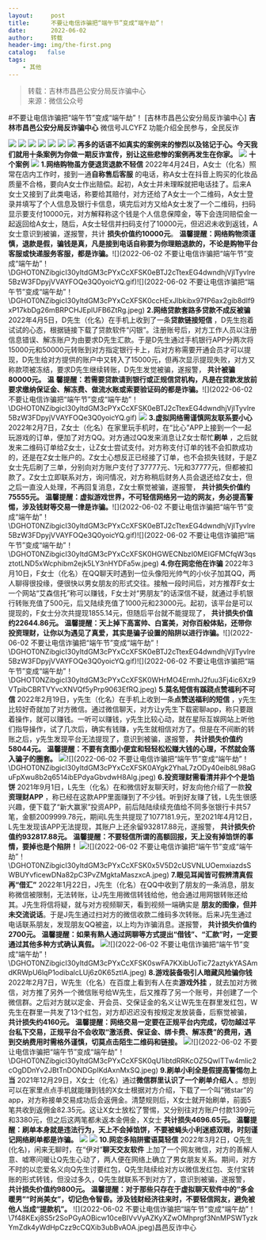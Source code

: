 ```yaml
---
layout:     post
title:      不要让电信诈骗把“端午节”变成“端午劫”！
date:       2022-06-02
author:     转载
header-img: img/the-first.png
catalog:   false
tags:
    - 其他
---
```


<blockquote><p>转载：吉林市昌邑公安分局反诈骗中心<br>
来源：微信公众号</p></blockquote>

#不要让电信诈骗把“端午节”变成“端午劫”！
[吉林市昌邑公安分局反诈骗中心]
**吉林市昌邑公安分局反诈骗中心**
微信号JLCYFZ
功能介绍全民参与，全民反诈

![]({{site.baseurl}}/postimg/jSC6UQZBSibrHPYpCkGOqUZZmHDPIpg1WM0RNbk0KEIxS3JVib5GHK5NT7LFDrX3FbfOp06g2KAouSLM19xrtceQ.jpeg)
![]({{site.baseurl}}/postimg/jSC6UQZBSibrHPYpCkGOqUZZmHDPIpg1WexAaF3BiaUJ6ekMNCg1iaeg5B4x2UX7faUJXFuMABssIlIUw2GNibKFzg.jpeg)
![]({{site.baseurl}}/postimg/jSC6UQZBSibrHPYpCkGOqUZZmHDPIpg1WpUyIXfZE0m7wBPYIRPL9v4DpS1RTAuKRW7pn6N2ApEHDP4KslJxDkA.jpeg)
![]({{site.baseurl}}/postimg/jSC6UQZBSibrHPYpCkGOqUZZmHDPIpg1Wh4y9FX329qJuNlhcSWOXsguos0hevPIP2vofeWRNaj8xQEcdhXKy7w.jpeg)
![]({{site.baseurl}}/postimg/jSC6UQZBSibrHPYpCkGOqUZZmHDPIpg1WicjPcRbiaib0o9rTfadX0BKtCHDcpUebHlrdhtohfeuuZTfq9Qtg5HsMg.jpeg)
![]({{site.baseurl}}/postimg/jSC6UQZBSibrHPYpCkGOqUZZmHDPIpg1WO2icd53MO5A0AYd3aUMpM7Xq3DjL5iaxSWQ6rczxnDXQ4DnT72SAYcTQ.jpeg)
![]({{site.baseurl}}/postimg/jSC6UQZBSibrHPYpCkGOqUZZmHDPIpg1WnnMb1tTFyreib4I4XRVjHwbEqkJz4xMiadLIWl9FRHazHXoG6mu8Kwhw.jpeg)
**再多的话语不如真实的案例来的惨烈以及铭记于心。今天我们就用十条案例为你做一期反诈宣传，别让这些悲惨的案例再发生在你家。**
![]({{site.baseurl}}/postimg/DYAIOgq83erib54JPtprIhQx4of56pk9x1WDeIElahVWBNaevN5S7VONKsVn7NvWZ53I9sq6dUvVgmst2HLoUt4qBvmiaibOmYh.svg)
**十个案例**
![]({{site.baseurl}}/postimg/DGHOT0NZibgicI30yItdGM3cPYxCcXFSK0H9tsnq7jMYVVVY5afFrbHdbgcnmbQBY0wQ6NWaeAmere0KuBRnNHEw.jpeg)
**1.网络购物虽方便退货退款不轻信**
2022年4月24日，A女士（化名）照常在店内工作时，接到一通**自称售后客服**
的电话，称A女士在抖音上购买的化妆品质量不合格，要向A女士作出赔偿。起初，A女士并未理睬就把电话挂了。后来A女士又接到了此类电话，称要给其赔付，对方还给了A女士一个二维码，A女士登录并填写了个人信息及银行卡信息，填完后对方又给A女士发了一个二维码，扫码显示要支付10000元，对方解释称这个钱是个人信息保障金，等下会连同赔偿金一起返回给A女士，随后，A女士轻信并扫码支付了10000元，但迟迟未收到返钱，A女士意识到被骗，遂报警，共计
**损失价值约10000元**。
**温馨提醒：网络购物须谨慎，退款是假，骗钱是真，凡是接到电话自称要为你理赔退款的，不论是购物平台客服或快递服务客服，都是诈骗。**![](2022-06-02
不要让电信诈骗把“端午节”变成“端午劫”！\\DGHOT0NZibgicI30yItdGM3cPYxCcXFSK0eBTJ2cTtexEG4dwndhjVjITyvlre5BzW3FDpyjVVAYFOQe3Q0yoicYQ.gif)![](2022-06-02
不要让电信诈骗把“端午节”变成“端午劫”！\\DGHOT0NZibgicI30yItdGM3cPYxCcXFSK0ccHExJlbkibx97fP6ax2gib8dIf9xP17kbDg26mBRPCHJEplUFB6ZtRg.jpeg)
**2.网络贷款套路多贷款不成反被骗**
2022年4月5日，D先生（化名）在手机上收到了一条**贷款链接短信**
，D先生抱着试试的心态，根据链接下载了贷款软件“闪银”。注册账号后，对方工作人员以注册信息错误、解冻账户为由要求D先生汇款。于是D先生通过手机银行APP分两次将15000元和50000元转账到对方指定银行卡上，后对方称需要开通会员才可以提现，D先生给对方提供的账户中又转入了15000元，但再次显示提现失败，对方又称款项被冻结，要求D先生继续转账，D先生发觉被骗，遂报警，
**共计被骗80000元。**
**温**
**馨提醒：若需要贷款请到银行或正规信贷机构，凡是在贷款发放前要求缴纳保证金、解冻费、做流水账或索要验证码的都是诈骗。**![](2022-06-02
不要让电信诈骗把“端午节”变成“端午劫”！\\DGHOT0NZibgicI30yItdGM3cPYxCcXFSK0eBTJ2cTtexEG4dwndhjVjITyvlre5BzW3FDpyjVVAYFOQe3Q0yoicYQ.gif)
![]({{site.baseurl}}/postimg/DGHOT0NZibgicI30yItdGM3cPYxCcXFSK0ApI2WlcyMaQK0piaTYWfNM9JgMofmLSFStcSSiaVreanmc7zayZYibrUg.jpeg)
**3.虚拟网络需谨慎网友联系要小心**
2022年2月7日，Z女士（化名）在家里玩手机时，在“比心”APP上接到一个一起玩游戏的订单，便加了对方QQ。对方通过QQ发来消息让Z女士帮忙**刷单**
，之后就发来二维码订单给Z女士，让Z女士尝试支付。对方称支付订单的钱不会扣款成功的，还是在Z女士账户的。Z女士心想反正已经接了订单，也不会损失钱财，于是Z女士先后刷了三单，分别向对方账户支付了37777元、1元和37777元，但都被扣款了。Z女士立即联系对方，询问情况，对方称稍后财务人员会退还给Z女士，但之后一直没人处理，不再回复消息，Z女士察觉被骗，遂报警，
**共计损失价值约75555元。**
**温馨提醒：虚拟游戏世界，不可轻信网络另一边的网友，务必提高警惕，涉及钱财等交易一律是诈骗。**![](2022-06-02
不要让电信诈骗把“端午节”变成“端午劫”！\\DGHOT0NZibgicI30yItdGM3cPYxCcXFSK0eBTJ2cTtexEG4dwndhjVjITyvlre5BzW3FDpyjVVAYFOQe3Q0yoicYQ.gif)![](2022-06-02
不要让电信诈骗把“端午节”变成“端午劫”！\\DGHOT0NZibgicI30yItdGM3cPYxCcXFSK0HGWECNbzI0MEIGFMCfqW3qsztotLND5xWcphibm2ejk5LY3nHYDFa5w.jpeg)
**4.你在网恋他在诈骗**
2022年3月10日，F女士（化名）在QQ聊天时遇到一位头像阳光帅气的小伙子加其QQ，两人聊得很投缘，便很快以男女朋友的形式交往。接触一段时间后，对方推荐F女士一个网站“艾森信托”称可以赚钱，F女士对“男朋友”的话深信不疑，就通过手机银行转账充值了500元，后又陆续充值了1000元和23000元。起初，该平台是可以提现的，F女士分次共提现1855.14元，但随后平台就不能提现了，
**共计损失价值约22644.86元。**
**温馨提醒：天上掉下高富帅、白富美，对你百般体贴，还带你投资理财，让你以为遇见了真爱，其实是骗子设置的陷阱以进行诈骗。**![](2022-06-02
不要让电信诈骗把“端午节”变成“端午劫”！\\DGHOT0NZibgicI30yItdGM3cPYxCcXFSK0eBTJ2cTtexEG4dwndhjVjITyvlre5BzW3FDpyjVVAYFOQe3Q0yoicYQ.gif)![](2022-06-02
不要让电信诈骗把“端午节”变成“端午劫”！\\DGHOT0NZibgicI30yItdGM3cPYxCcXFSK0WHrMO4ErmhJ2fuu3Fj4ic6Xz9VTpibCBRTVYvcXNVQf5yPrp9063EfRQ.jpeg)
**5.莫名短信有蹊跷点赞福利不可信**
2022年2月19日，y先生（化名）在手机上收到一条**点赞送福利的短信**
，y先生比较好奇就加了对方微信。通过微信聊天，对方让y先生下载密聊app，称只要跟着操作，就可以赚钱。一听可以赚钱，y先生比较心动，就在星际互娱网站上听他们指导操作，试了几次后，确实有钱赚，y先生就相信对方了。但是在不间断的转账之后，y先生发现平台无法提现了，意识到被骗，遂报警，
**共计损失价值约58044元。**
**温馨提醒：不要有贪图小便宜和轻轻松松赚大钱的心理，不然就会落入骗子的圈套。**
![]({{site.baseurl}}/postimg/DGHOT0NZibgicI30yItdGM3cPYxCcXFSK0eBTJ2cTtexEG4dwndhjVjITyvlre5BzW3FDpyjVVAYFOQe3Q0yoicYQ.gif)![](2022-06-02
不要让电信诈骗把“端午节”变成“端午劫”！\\DGHOT0NZibgicI30yItdGM3cPYxCcXFSK0AYgk2YhaL7zODy40eib8L98aGuFpXwu8b2q6514ibEPdyaGbvdwH8Alg.jpeg)
**6.投资理财需看清并非个个是馅饼**
2021年9月1日，L先生（化名）在和微信好友聊天时，好友向他介绍了一款**投资理财APP**
，称已经在这款APP里面赚到了不少钱。听到好友赚了钱，L先生很感兴趣，便下载了“新大赢家”投资APP，前后陆陆续续充值给不同多张银行卡共57笔，金额2009999.78元，期间L先生共提现了1077181.9元，至2021年4月12日，L先生发现该APP无法提现，其账户上还余留932817.88元，遂报警，
**共计损失价值约932817.88元。**
**温馨提醒：不要轻信所谓的高额回报，天上没有掉馅饼的事情，要掉也是个陷阱！**
![]({{site.baseurl}}/postimg/DGHOT0NZibgicI30yItdGM3cPYxCcXFSK0eBTJ2cTtexEG4dwndhjVjITyvlre5BzW3FDpyjVVAYFOQe3Q0yoicYQ.gif)![](2022-06-02
不要让电信诈骗把“端午节”变成“端午劫”！\\DGHOT0NZibgicI30yItdGM3cPYxCcXFSK0x5V5D2cUSVNLUOemxiazdsSWBUYvficewDNa82pC3PvZMgktaMaszxcA.jpeg)
**7\.眼见耳闻皆可假辨清真假再“借汇”**
2022年1月22日，J先生（化名）在QQ中收到了朋友的一条消息，朋友称微信被限制，无法转账，让J先生用微信转钱给他，他会通过用网银转账还给其。J先生将信将疑，就与对方视频聊天，看到视频一端确实是
**朋友的图像，但并未交流说话**。于是J先生通过扫对方的微信收款二维码多次转账。后来J先生通过电话联系朋友，发现朋友QQ被盗，以上均为诈骗消息。遂报警，
**共计损失价值约2700元。**
**温馨提醒：如果有熟人通过网聊等方式提出“借钱”、“汇款”时，一定要通过其他多种方式确认真假。**
![]({{site.baseurl}}/postimg/DGHOT0NZibgicI30yItdGM3cPYxCcXFSK0eBTJ2cTtexEG4dwndhjVjITyvlre5BzW3FDpyjVVAYFOQe3Q0yoicYQ.gif)![](2022-06-02
不要让电信诈骗把“端午节”变成“端午劫”！\\DGHOT0NZibgicI30yItdGM3cPYxCcXFSK0swFA7KXibUoTic72aztykYASAmdKRWpU6lqP1odibalcLUj6z0K65ztlA.jpeg)
**8.游戏装备吸引人暗藏风险骗你钱**
2022年2月7日，W先生（化名）在百度上看到有人在卖**游戏外挂**
，就去加对方微信，对方推了另外一个微信账号给W先生，后又推荐了另一个账号，并创建了一个微信群。之后对方就以定金、开会员、交保证金的名义让W先生在群里发红包，W先生在群里一共发了13个红包，对方却迟迟没有按规定发放装备，后察觉被骗，
**共计损失约4160元。**
**温馨提醒：网络交易一定要在正规平台内完成，切勿越过平台私下交易，正规平台不会收取“激活费、保证金、绑卡费、解冻费”的费用，遇到交纳费用时需格外谨慎，切莫点击陌生二维码和链接。**
![]({{site.baseurl}}/postimg/DGHOT0NZibgicI30yItdGM3cPYxCcXFSK0eBTJ2cTtexEG4dwndhjVjITyvlre5BzW3FDpyjVVAYFOQe3Q0yoicYQ.gif)![](2022-06-02
不要让电信诈骗把“端午节”变成“端午劫”！\\DGHOT0NZibgicI30yItdGM3cPYxCcXFSK0qU1ibtdRRKcOZ5QwITTw4mlic2cOgDDnYv2JBtTnDONDGpIKdAxnMxSQ.jpeg)
**9.刷单小利全是假提高警惕勿上当**
2021年12月29日，X女士（化名）通过**微信群里认识了一个刷单介绍人**
。想到可以在家里点点手机就能赚到钱的X女士根据对方介绍，下载了一个叫“微star”的app，对方称接单交易成功后会返佣金。清楚规则后，X女士就开始刷单，前面5笔共收到返佣金82.35元。这让X女士放松了警惕，又分别往对方账户付款1399元和3380元，但之后这两笔都未返本金佣金，X女士
**共计损失4696.65元。**
**温馨提醒：刷单本身就是违法行为，天上不会掉馅饼，不要被蝇头小利迷惑双眼，时刻谨记网络刷单都是诈骗。**
![]({{site.baseurl}}/postimg/DGHOT0NZibgicI30yItdGM3cPYxCcXFSK0eBTJ2cTtexEG4dwndhjVjITyvlre5BzW3FDpyjVVAYFOQe3Q0yoicYQ.gif)
![]({{site.baseurl}}/postimg/DGHOT0NZibgicI30yItdGM3cPYxCcXFSK0tHSXiaibtpjOicy7M50gmNJ5AsmAy7mRvIsrana5qHq4O5rB3FiakqFj5g.jpeg)
**10.网恋多陷阱蜜语莫轻信**
2022年3月2日，Q先生(化名)，闲来无聊时，在“伊对”**聊天交友软件**
上加了一个网友微信，对方的善解人意、嘘寒问暖让Q先生心动了，两人便在网络上确立了男女朋友关系。期间，对方不时的以恋爱名义向Q先生讨要红包，Q先生陆续给对方以微信发红包、支付宝转账的形式转钱，但没过多久，Q先生就联系不到对方了，意识到被骗，遂报警，
**共计损失价值约9800元。**
**温馨提醒：对于那些只存在于虚拟聊天软件中的“多金暖男”“时尚美女”，切记色令智昏。涉及钱财经济往来时，不要轻信网友，避免被他人当成“提款机”。**
‍
‍![](2022-06-02
不要让电信诈骗把“端午节”变成“端午劫”！\\7f48KExj8S5r2SoPGyAOBicw10ceBIVvVyAZKyXZwOMhprgf3NnMPSWTyzkYmZdk4yWdHpCzz9cCQXib3ubBvAOA.jpeg)‍昌邑反诈中心
